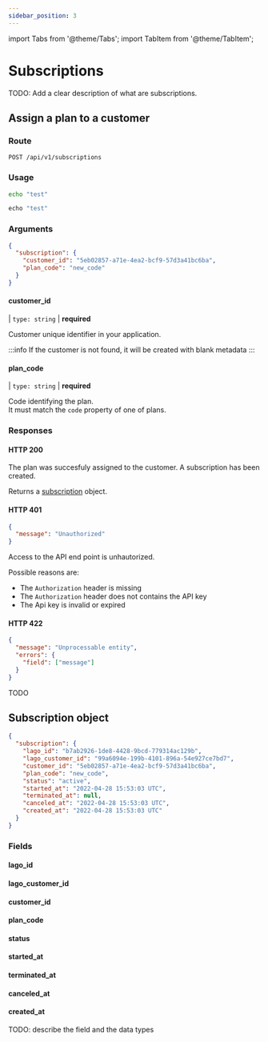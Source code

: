 ```yaml
---
sidebar_position: 3
---
```


import Tabs from '@theme/Tabs';
import TabItem from '@theme/TabItem';

# Subscriptions

TODO: Add a clear description of what are subscriptions.

## Assign a plan to a customer

### Route

```
POST /api/v1/subscriptions
```

### Usage

<Tabs>
  <TabItem value="curl" label="Curl" default>

  ```bash
  echo "test"
  ```
  </TabItem>
  <TabItem value="ruby" label="Ruby">

  ```ruby
  echo "test"
  ```
  </TabItem>
</Tabs>

### Arguments


```json
{
  "subscription": {
    "customer_id": "5eb02857-a71e-4ea2-bcf9-57d3a41bc6ba",
    "plan_code": "new_code"
  }
}
```

####  customer_id
| `type: string` | **required**

Customer unique identifier in your application.

:::info
If the customer is not found, it will be created with blank metadata
:::

####  plan_code
| `type: string` | **required**

Code identifying the plan.<br/>
It must match the `code` property of one of plans.

### Responses

#### HTTP 200

The plan was succesfuly assigned to the customer. A subscription has been created.

Returns a [subscription](#subscription-object) object.

#### HTTP 401

```json
{
  "message": "Unauthorized"
}
```

Access to the API end point is unhautorized.

Possible reasons are:
- The `Authorization` header is missing
- The `Authorization` header does not contains the API key
- The Api key is invalid or expired

#### HTTP 422

```json
{
  "message": "Unprocessable entity",
  "errors": {
    "field": ["message"]
  }
}
```

TODO

## Subscription object

```json
{
  "subscription": {
    "lago_id": "b7ab2926-1de8-4428-9bcd-779314ac129b",
    "lago_customer_id": "99a6094e-199b-4101-896a-54e927ce7bd7",
    "customer_id": "5eb02857-a71e-4ea2-bcf9-57d3a41bc6ba",
    "plan_code": "new_code",
    "status": "active",
    "started_at": "2022-04-28 15:53:03 UTC",
    "terminated_at": null,
    "canceled_at": "2022-04-28 15:53:03 UTC",
    "created_at": "2022-04-28 15:53:03 UTC"
  }
}
```

### Fields

#### lago_id

#### lago_customer_id

#### customer_id

#### plan_code

#### status

#### started_at

#### terminated_at

#### canceled_at

#### created_at


TODO: describe the field and the data types
